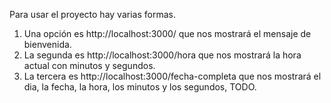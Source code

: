 Para usar el proyecto hay varias formas.
1. Una opción es http://localhost:3000/ que nos mostrará el mensaje de bienvenida.
2. La segunda es http://localhost:3000/hora que nos mostrará la hora actual con minutos y segundos.
3. La tercera es http://localhost:3000/fecha-completa que nos mostrará el dia, la fecha, la hora, los minutos y los segundos, TODO. 
